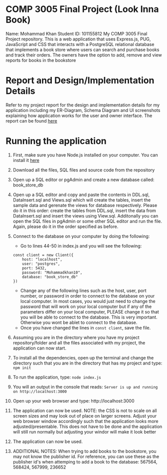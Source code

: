 # COMP 3005 Final Project (Look Inna Book)
Name: Mohammad Khan
Student ID: 101155812
My COMP 3005 Final Project repository. This is a web application that uses Express.js, PUG, JavaScript and CSS that interacts with a PostgreSQL relational database that implements a book store where users can search and purchase books and track their orders. The owners have the option to add, remove and view reports for books in the bookstore

# Report and Design/Implementation Details
Refer to my project report for the design and implementation details for my application including my ER-Diagram, Schema Diagram and UI screenshots explaining how application works for the user and owner interface. The report can be found [here](https://pages.github.com/)

# Running the application
1. First, make sure you have Node.js installed on your computer. You can install it [here](https://nodejs.org/en/)
2. Download all the files, SQL files and source code from the repository
3. Open up a SQL editor or pgAdmin and create a new database called: book_store_db
4. Open up a SQL editor and copy and paste the contents in DDL.sql, DataInsert.sql and Views.sql which will create the tables, insert the sample data and gerenate the views for database respectively. Please do it in this order: create the tables from DDL.sql, insert the data from DataInsert.sql and insert the views using View.sql. Additonally you can open the SQL files in pgAdmin or some other SQL editor and run the file. Again, please do it in the order specified as before.
5. Connect to the database on your computer by doing the following:
    - Go to lines 44-50 in index.js and you will see the following:
    ```
    const client = new Client({
        host: "localhost",
        user: "postgres",
        port: 5432,
        password: "Mohammadkhan10",
        database: "book_store_db"
    })
    
    ```       
     - Change any of the following lines such as the host, user, port number, or password in order to connect to the database on your local computer. In most cases, you would just need to change the password that will work on your local computer but if any of the parameters differ on your local computer, PLEASE change it so that you will be able to connect to the database. This is very important. Otherwise you wont be ablet to connect to the database.
     - Once you have changed the lines in ```const client```, save the file.

6. Assuming you are in the directory where you have my project repository/folder and all the files associated with my project, the application can now start.
7. To install all the dependencies, open up the terminal and change the directory such that you are in the directory that has my project and type: ```npm init```
8. To run the application, type: ```node index.js```
9. You will an output in the console that reads: ```Server is up and running on http://localhost:3000```
10. Open up your web browser and type: http://localhost:3000
11. The application can now be used. NOTE: the CSS is not to scale on all screen sizes and may look out of place on larger screens. Adjust your web browser window accordingly such that the application looks more adjusted/presentable. This does not have to be done and the application will still run normally but adjusting your windor will make it look better
12. The application can now be used.
13. ADDITIONAL NOTES: When trying to add books to the bookstore, you may not know the publisher id. For reference, you can use these as the publisher id's when attemping to add a book to the database: 567564, 568424, 567999, 236652

